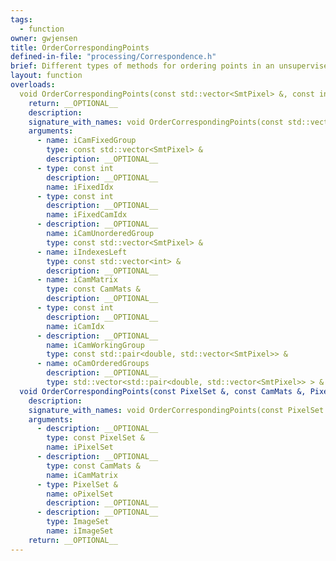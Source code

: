 ```yaml
---
tags:
  - function
owner: gwjensen
title: OrderCorrespondingPoints
defined-in-file: "processing/Correspondence.h"
brief: Different types of methods for ordering points in an unsupervised manner. No guarantee regarding which ones function and which ones don't. They are hanging around as examples and historical reasons.
layout: function
overloads:
  void OrderCorrespondingPoints(const std::vector<SmtPixel> &, const int, const int, const std::vector<SmtPixel> &, const std::vector<int> &, const CamMats &, const int, const std::pair<double, std::vector<SmtPixel>> &, std::vector<std::pair<double, std::vector<SmtPixel>> > &):
    return: __OPTIONAL__
    description:
    signature_with_names: void OrderCorrespondingPoints(const std::vector<SmtPixel> & iCamFixedGroup, const int iFixedIdx, const int iFixedCamIdx, const std::vector<SmtPixel> & iCamUnorderedGroup, const std::vector<int> & iIndexesLeft, const CamMats & iCamMatrix, const int iCamIdx, const std::pair<double, std::vector<SmtPixel>> & iCamWorkingGroup, std::vector<std::pair<double, std::vector<SmtPixel>> > & oCamOrderedGroups)
    arguments:
      - name: iCamFixedGroup
        type: const std::vector<SmtPixel> &
        description: __OPTIONAL__
      - type: const int
        description: __OPTIONAL__
        name: iFixedIdx
      - type: const int
        description: __OPTIONAL__
        name: iFixedCamIdx
      - description: __OPTIONAL__
        name: iCamUnorderedGroup
        type: const std::vector<SmtPixel> &
      - name: iIndexesLeft
        type: const std::vector<int> &
        description: __OPTIONAL__
      - name: iCamMatrix
        type: const CamMats &
        description: __OPTIONAL__
      - type: const int
        description: __OPTIONAL__
        name: iCamIdx
      - description: __OPTIONAL__
        name: iCamWorkingGroup
        type: const std::pair<double, std::vector<SmtPixel>> &
      - name: oCamOrderedGroups
        description: __OPTIONAL__
        type: std::vector<std::pair<double, std::vector<SmtPixel>> > &
  void OrderCorrespondingPoints(const PixelSet &, const CamMats &, PixelSet &, ImageSet):
    description:
    signature_with_names: void OrderCorrespondingPoints(const PixelSet & iPixelSet, const CamMats & iCamMatrix, PixelSet & oPixelSet, ImageSet iImageSet)
    arguments:
      - description: __OPTIONAL__
        type: const PixelSet &
        name: iPixelSet
      - description: __OPTIONAL__
        type: const CamMats &
        name: iCamMatrix
      - type: PixelSet &
        name: oPixelSet
        description: __OPTIONAL__
      - description: __OPTIONAL__
        type: ImageSet
        name: iImageSet
    return: __OPTIONAL__
---
```

